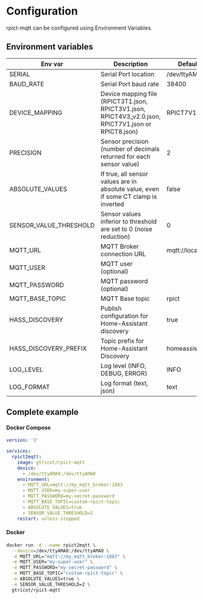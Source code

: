 # Configuration
rpict-mqtt can be configured using Environment Variables.

## Environment variables

| Env var              | Description                                                                                                 | Default value          |
|----------------------|-------------------------------------------------------------------------------------------------------------|------------------------|
|SERIAL                | Serial Port location                                                                                        | /dev/ttyAMA0           |
|BAUD_RATE             | Serial Port baud rate                                                                                       | 38400                  |
|DEVICE_MAPPING        | Device mapping file (RPICT3T1.json, RPICT3V1.json, RPICT4V3_v2.0.json, RPICT7V1.json or RPICT8.json)        | RPICT7V1.json          |
|PRECISION             | Sensor precision (number of decimals returned for each sensor value)                                        | 2                      |
|ABSOLUTE_VALUES       | If true, all sensor values are in absolute value, even if some CT clamp is inverted                         | false                  |
|SENSOR_VALUE_THRESHOLD| Sensor values inferior to threshold are set to 0 (noise reduction)                                          | 0                      |
|MQTT_URL              | MQTT Broker connection URL                                                                                  | mqtt://localhost:1883  |
|MQTT_USER             | MQTT user     (optional)                                                                                    |                        |
|MQTT_PASSWORD         | MQTT password (optional)                                                                                    |                        |
|MQTT_BASE_TOPIC       | MQTT Base topic                                                                                             | rpict                  |
|HASS_DISCOVERY        | Publish configuration for Home-Assistant discovery                                                          | true                   |
|HASS_DISCOVERY_PREFIX | Topic prefix for Home-Assistant Discovery                                                                   | homeassistant          |
|LOG_LEVEL             | Log level (INFO, DEBUG, ERROR)                                                                              | INFO                   |
|LOG_FORMAT            | Log format (text, json)                                                                                     | text                   |

## Complete example

<!-- tabs:start -->
#### **Docker Compose**
```yaml
version: '3'

services:
  rpict2mqtt:
    image: gtricot/rpict-mqtt
    device:
      - /dev/ttyAMA0:/dev/ttyAMA0
    environment:
      - MQTT_URL=mqtt://my_mqtt_broker:1883
      - MQTT_USER=my-super-user
      - MQTT_PASSWORD=my-secret-password
      - MQTT_BASE_TOPIC=custom-rpict-topic
      - ABSOLUTE_VALUES=true
      - SENSOR_VALUE_THRESHOLD=2
    restart: unless-stopped
```
#### **Docker**
```bash
docker run -d --name rpict2mqtt \
  --device=/dev/ttyAMA0:/dev/ttyAMA0 \
  -e MQTT_URL="mqtt://my_mqtt_broker:1883" \
  -e MQTT_USER="my-super-user" \
  -e MQTT_PASSWORD="my-secret-password" \
  -e MQTT_BASE_TOPIC="custom-rpict-topic" \
  -e ABSOLUTE_VALUES=true \
  -e SENSOR_VALUE_THRESHOLD=2 \
  gtricot/rpict-mqtt
```
<!-- tabs:end -->